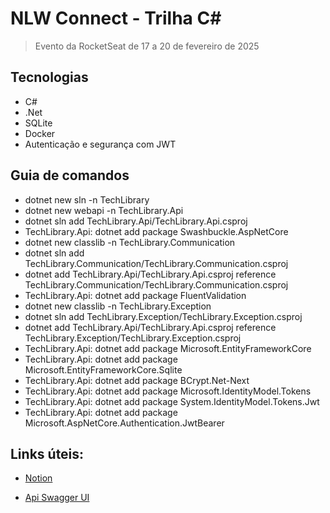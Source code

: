 # NLW Connect - Trilha C#

> Evento da RocketSeat de 17 a 20 de fevereiro de 2025

## Tecnologias

- C#
- .Net
- SQLite
- Docker
- Autenticação e segurança com JWT

## Guia de comandos

- dotnet new sln -n TechLibrary
- dotnet new webapi -n TechLibrary.Api
- dotnet sln add TechLibrary.Api/TechLibrary.Api.csproj
- TechLibrary.Api: dotnet add package Swashbuckle.AspNetCore
- dotnet new classlib -n TechLibrary.Communication
- dotnet sln add TechLibrary.Communication/TechLibrary.Communication.csproj
- dotnet add TechLibrary.Api/TechLibrary.Api.csproj reference TechLibrary.Communication/TechLibrary.Communication.csproj
- TechLibrary.Api: dotnet add package FluentValidation
- dotnet new classlib -n TechLibrary.Exception
- dotnet sln add TechLibrary.Exception/TechLibrary.Exception.csproj
- dotnet add TechLibrary.Api/TechLibrary.Api.csproj reference TechLibrary.Exception/TechLibrary.Exception.csproj
- TechLibrary.Api: dotnet add package Microsoft.EntityFrameworkCore
- TechLibrary.Api: dotnet add package Microsoft.EntityFrameworkCore.Sqlite
- TechLibrary.Api: dotnet add package BCrypt.Net-Next
- TechLibrary.Api: dotnet add package Microsoft.IdentityModel.Tokens
- TechLibrary.Api: dotnet add package System.IdentityModel.Tokens.Jwt
- TechLibrary.Api: dotnet add package Microsoft.AspNetCore.Authentication.JwtBearer

## Links úteis:

- [Notion](https://efficient-sloth-d85.notion.site/NLW-Connect-337b47bcef1640fc9a536f66dd45d8f1)

- [Api Swagger UI](http://localhost:5253/swagger/index.html)
